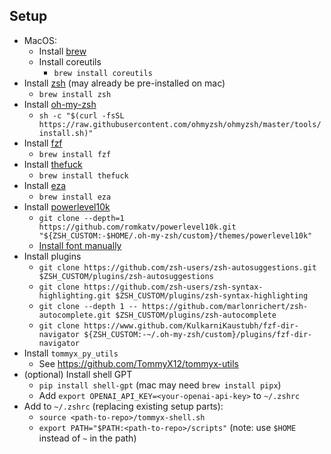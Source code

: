 ## Setup

- MacOS:
    - Install [brew](https://brew.sh/)
    - Install coreutils
        - `brew install coreutils`
- Install [zsh](https://github.com/ohmyzsh/ohmyzsh/wiki/Installing-ZSH) (may already be pre-installed on mac)
    - `brew install zsh`
- Install [oh-my-zsh](https://ohmyz.sh/#install)
    - `sh -c "$(curl -fsSL https://raw.githubusercontent.com/ohmyzsh/ohmyzsh/master/tools/install.sh)"`
- Install [fzf](https://github.com/junegunn/fzf)
    - `brew install fzf`
- Install [thefuck](https://github.com/nvbn/thefuck)
    - `brew install thefuck`
- Install [eza](https://github.com/eza-community/eza)
    - `brew install eza`
- Install [powerlevel10k](https://github.com/romkatv/powerlevel10k)
    - `git clone --depth=1 https://github.com/romkatv/powerlevel10k.git "${ZSH_CUSTOM:-$HOME/.oh-my-zsh/custom}/themes/powerlevel10k"`
    - [Install font manually](https://github.com/romkatv/powerlevel10k?tab=readme-ov-file#manual-font-installation)
- Install plugins
    - `git clone https://github.com/zsh-users/zsh-autosuggestions.git $ZSH_CUSTOM/plugins/zsh-autosuggestions`
    - `git clone https://github.com/zsh-users/zsh-syntax-highlighting.git $ZSH_CUSTOM/plugins/zsh-syntax-highlighting`
    - `git clone --depth 1 -- https://github.com/marlonrichert/zsh-autocomplete.git $ZSH_CUSTOM/plugins/zsh-autocomplete`
    - `git clone https://www.github.com/KulkarniKaustubh/fzf-dir-navigator ${ZSH_CUSTOM:-~/.oh-my-zsh/custom}/plugins/fzf-dir-navigator`
- Install `tommyx_py_utils`
    - See https://github.com/TommyX12/tommyx-utils
- (optional) Install shell GPT
    - `pip install shell-gpt` (mac may need `brew install pipx`)
    - Add `export OPENAI_API_KEY=<your-openai-api-key>` to `~/.zshrc`
- Add to `~/.zshrc` (replacing existing setup parts):
    - `source <path-to-repo>/tommyx-shell.sh`
    - `export PATH="$PATH:<path-to-repo>/scripts"` (note: use `$HOME` instead of `~` in the path)
